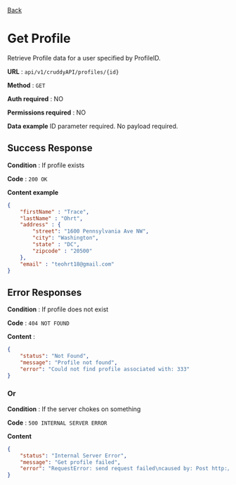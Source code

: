 [Back](../README.md)

# Get Profile

Retrieve Profile data for a user specified by ProfileID.

**URL** : `api/v1/cruddyAPI/profiles/{id}`

**Method** : `GET`

**Auth required** : NO

**Permissions required** : NO

**Data example** ID parameter required. No payload required.

## Success Response

**Condition** : If profile exists

**Code** : `200 OK`

**Content example**

```json
{
	"firstName" : "Trace",
	"lastName" : "Ohrt",
	"address" : {
		"street": "1600 Pennsylvania Ave NW",
		"city": "Washington",
		"state" : "DC",
		"zipcode" : "20500"
	},
	"email" : "teohrt18@gmail.com"
}
```

## Error Responses

**Condition** : If profile does not exist

**Code** : `404 NOT FOUND`

**Content** : 
```json
{
    "status": "Not Found",
    "message": "Profile not found",
    "error": "Could not find profile associated with: 333"
}
```

### Or

**Condition** : If the server chokes on something

**Code** : `500 INTERNAL SERVER ERROR`

**Content**
```json
{
    "status": "Internal Server Error",
    "message": "Get profile failed",
    "error": "RequestError: send request failed\ncaused by: Post http://localhost:8000/: dial tcp [::1]:8000: connect: connection refused"
}
```